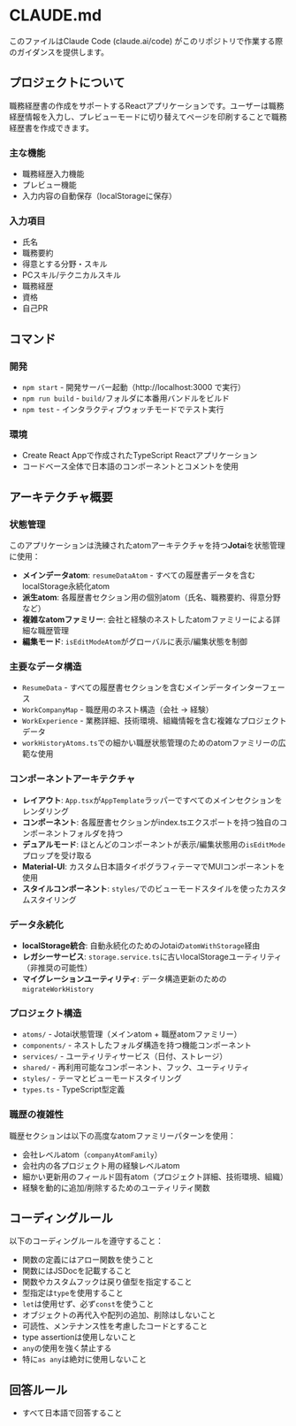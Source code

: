 # CLAUDE.md

このファイルはClaude Code (claude.ai/code) がこのリポジトリで作業する際のガイダンスを提供します。

## プロジェクトについて

職務経歴書の作成をサポートするReactアプリケーションです。ユーザーは職務経歴情報を入力し、プレビューモードに切り替えてページを印刷することで職務経歴書を作成できます。

### 主な機能
- 職務経歴入力機能
- プレビュー機能  
- 入力内容の自動保存（localStorageに保存）

### 入力項目
- 氏名
- 職務要約
- 得意とする分野・スキル
- PCスキル/テクニカルスキル
- 職務経歴
- 資格
- 自己PR

## コマンド

### 開発
- `npm start` - 開発サーバー起動（http://localhost:3000 で実行）
- `npm run build` - `build/`フォルダに本番用バンドルをビルド
- `npm test` - インタラクティブウォッチモードでテスト実行

### 環境
- Create React Appで作成されたTypeScript Reactアプリケーション
- コードベース全体で日本語のコンポーネントとコメントを使用

## アーキテクチャ概要

### 状態管理
このアプリケーションは洗練されたatomアーキテクチャを持つ**Jotai**を状態管理に使用：

- **メインデータatom**: `resumeDataAtom` - すべての履歴書データを含むlocalStorage永続化atom
- **派生atom**: 各履歴書セクション用の個別atom（氏名、職務要約、得意分野など）
- **複雑なatomファミリー**: 会社と経験のネストしたatomファミリーによる詳細な職歴管理
- **編集モード**: `isEditModeAtom`がグローバルに表示/編集状態を制御

### 主要なデータ構造
- `ResumeData` - すべての履歴書セクションを含むメインデータインターフェース
- `WorkCompanyMap` - 職歴用のネスト構造（会社 → 経験）
- `WorkExperience` - 業務詳細、技術環境、組織情報を含む複雑なプロジェクトデータ
- `workHistoryAtoms.ts`での細かい職歴状態管理のためのatomファミリーの広範な使用

### コンポーネントアーキテクチャ
- **レイアウト**: `App.tsx`が`AppTemplate`ラッパーですべてのメインセクションをレンダリング
- **コンポーネント**: 各履歴書セクションがindex.tsエクスポートを持つ独自のコンポーネントフォルダを持つ
- **デュアルモード**: ほとんどのコンポーネントが表示/編集状態用の`isEditMode`プロップを受け取る
- **Material-UI**: カスタム日本語タイポグラフィテーマでMUIコンポーネントを使用
- **スタイルコンポーネント**: `styles/`でのビューモードスタイルを使ったカスタムスタイリング

### データ永続化
- **localStorage統合**: 自動永続化のためのJotaiの`atomWithStorage`経由
- **レガシーサービス**: `storage.service.ts`に古いlocalStorageユーティリティ（非推奨の可能性）
- **マイグレーションユーティリティ**: データ構造更新のための`migrateWorkHistory`

### プロジェクト構造
- `atoms/` - Jotai状態管理（メインatom + 職歴atomファミリー）
- `components/` - ネストしたフォルダ構造を持つ機能コンポーネント
- `services/` - ユーティリティサービス（日付、ストレージ）
- `shared/` - 再利用可能なコンポーネント、フック、ユーティリティ
- `styles/` - テーマとビューモードスタイリング
- `types.ts` - TypeScript型定義

### 職歴の複雑性
職歴セクションは以下の高度なatomファミリーパターンを使用：
- 会社レベルatom（`companyAtomFamily`）
- 会社内の各プロジェクト用の経験レベルatom
- 細かい更新用のフィールド固有atom（プロジェクト詳細、技術環境、組織）
- 経験を動的に追加/削除するためのユーティリティ関数

## コーディングルール

以下のコーディングルールを遵守すること：

- 関数の定義にはアロー関数を使うこと
- 関数にはJSDocを記載すること
- 関数やカスタムフックは戻り値型を指定すること
- 型指定は`type`を使用すること
- `let`は使用せず、必ず`const`を使うこと
- オブジェクトの再代入や配列の追加、削除はしないこと
- 可読性、メンテナンス性を考慮したコードとすること
- type assertionは使用しないこと
- `any`の使用を強く禁止する
- 特に`as any`は絶対に使用しないこと

## 回答ルール

- すべて日本語で回答すること